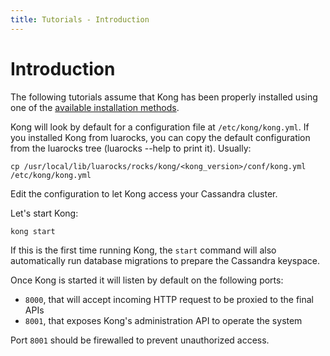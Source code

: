 ```yaml
---
title: Tutorials - Introduction
---
```


# Introduction

The following tutorials assume that Kong has been properly installed using one of the [available installation methods](/install/).

Kong will look by default for a configuration file at `/etc/kong/kong.yml`. If you installed Kong from luarocks, you can copy the default configuration from the luarocks tree (luarocks --help to print it). Usually:

```
cp /usr/local/lib/luarocks/rocks/kong/<kong_version>/conf/kong.yml /etc/kong/kong.yml
```

Edit the configuration to let Kong access your Cassandra cluster.

Let's start Kong:

```
kong start
```

If this is the first time running Kong, the `start` command will also automatically run database migrations to prepare the Cassandra keyspace.

Once Kong is started it will listen by default on the following ports:

* `8000`, that will accept incoming HTTP request to be proxied to the final APIs
* `8001`, that exposes Kong's administration API to operate the system

Port `8001` should be firewalled to prevent unauthorized access.
